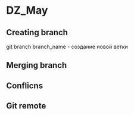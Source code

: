 # DZ_May

## Creating branch
git branch branch_name - создание новой ветки
## Merging branch

## Conflicns

## Git remote